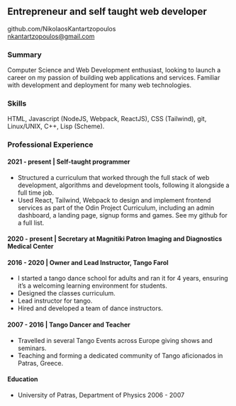 ## Entrepreneur and self taught web developer
github.com/NikolaosKantartzopoulos				           
nkantartzopoulos@gmail.com

### Summary
Computer Science and Web Development enthusiast, looking to launch a career on my passion of building web applications and services. Familiar with development and deployment for many web technologies.

### Skills
HTML, Javascript (NodeJS, Webpack, ReactJS), CSS (Tailwind), git, Linux/UNIX, C++, Lisp (Scheme).

### Professional Experience
#### 2021 - present | Self-taught programmer
* Structured a curriculum that worked through the full stack of web development, algorithms and development tools, following it alongside a full time job.
* Used React, Tailwind, Webpack to design and implement frontend services as part of the Odin Project Curriculum, including an admin dashboard, a landing page, signup forms and games. See my github for a full list.

#### 2020 -  present | Secretary at Magnitiki Patron Imaging and Diagnostics Medical Center

#### 2016 - 2020 | Owner and Lead Instructor, Tango Farol
* I started a tango dance school for adults and ran it for 4 years, ensuring it’s a welcoming learning environment for students.
* Designed the classes curriculum.
* Lead instructor for tango.
* Hired and developed a team of dance instructors.


#### 2007 - 2016 | Tango Dancer and Teacher
* Travelled in several Tango Events across Europe giving shows and seminars.
* Teaching and forming a dedicated community of Tango aficionados in Patras, Greece.

#### Education
* University of Patras, Department of Physics 2006 - 2007
